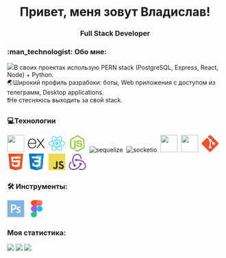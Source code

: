 <div id="header" align="center">
  <h1>Привет, меня зовут Владислав!</h1>
  <h3>Full Stack Developer</h3>
</div>
<h3>:man_technologist: Обо мне:</h3>
<p><img src="https://media.giphy.com/media/WUlplcMpOCEmTGBtBW/giphy.gif" width="30px">В своих проектах использую PERN stack (PostgreSQL, Express, React, Node) + Python. </br>
🌏Широкий профиль разрабоки: боты, Web приложения с доступом из телеграмм, Desktop applications. </br>
❗Не стесняюсь выходить за свой stack.</br>

### 💻Технологии
<div>
  <img src="https://cdn.jsdelivr.net/gh/devicons/devicon/icons/postgresql/postgresql-original-wordmark.svg" width="40" height="40"/>&nbsp
  <img src="https://github.com/devicons/devicon/blob/master/icons/express/express-original.svg" title="express" alt="express" width="40" height="40"/>&nbsp
  <img src="https://github.com/devicons/devicon/blob/master/icons/react/react-original.svg" title="reactjs" alt="reactjs" width="40" height="40"/>&nbsp
  <img src="https://github.com/devicons/devicon/blob/master/icons/nodejs/nodejs-original.svg" title="nodejs" alt="nodejs" width="40" height="40"/>&nbsp
  <img src="https://cdn.jsdelivr.net/gh/devicons/devicon/icons/sequelize/sequelize-original.svg" title="sequelize" alt="sequelize" width="40" height="40" />&nbsp
  <img src="https://cdn.jsdelivr.net/gh/devicons/devicon/icons/socketio/socketio-original.svg" title="socketio" alt="socketio" width="40" height="40" />&nbsp
  <img src="https://cdn.jsdelivr.net/gh/devicons/devicon/icons/python/python-original.svg" width="40" height="40" />&nbsp
  <img src="https://cdn.jsdelivr.net/gh/devicons/devicon/icons/qt/qt-original.svg" width="40" height="40"/>&nbsp
  <img src="https://github.com/devicons/devicon/blob/master/icons/git/git-original.svg" title="git" alt="git" width="40" height="40"/>&nbsp
  <img src="https://github.com/devicons/devicon/blob/master/icons/html5/html5-original.svg" title="html5" alt="html5" width="40" height="40"/>&nbsp
  <img src="https://github.com/devicons/devicon/blob/master/icons/css3/css3-original.svg" title="css" alt="css" width="40" height="40"/>&nbsp
  <img src="https://github.com/devicons/devicon/blob/master/icons/javascript/javascript-original.svg" title="javascript" alt="javascript" width="40" height="40"/>&nbsp
  <img src="https://github.com/devicons/devicon/blob/master/icons/redux/redux-original.svg" title="redux" alt="redux" width="40" height="40"/>&nbsp;
</div>

### 🛠 Инструменты:

<div>
  <img src="https://github.com/devicons/devicon/blob/master/icons/photoshop/photoshop-plain.svg" title="photoshop" alt="photoshop" width="40" height="40"/>&nbsp;
  <img src="https://github.com/devicons/devicon/blob/master/icons/figma/figma-original.svg" title="figma" alt="figma" width="40" height="40"/>&nbsp;
</div>

### Моя статистика:

![](http://github-profile-summary-cards.vercel.app/api/cards/profile-details?username=3whalesProg&theme=default)
![](http://github-profile-summary-cards.vercel.app/api/cards/repos-per-language?username=3whalesProg&theme=default)
![](http://github-profile-summary-cards.vercel.app/api/cards/stats?username=3whalesProg&theme=default)



